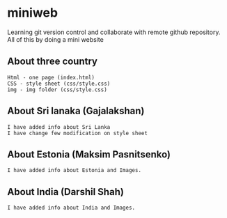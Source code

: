  # miniweb
  Learning git version control and collaborate with remote github repository. All of this by doing a mini website 
 ## About three country 
	Html - one page (index.html)
	CSS - style sheet (css/style.css)
	img - img folder (css/style.css)
 ## About Sri lanaka (Gajalakshan)
    I have added info about Sri Lanka
	I have change few modification on style sheet
  ## About Estonia (Maksim Pasnitsenko)
    I have added info about Estonia and Images. 
  ## About India (Darshil Shah)
    I have added info about India and Images. 
 